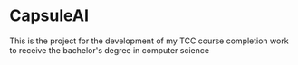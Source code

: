 # CapsuleAI
This is the project for the development of my TCC course completion work to receive the bachelor's degree in computer science
